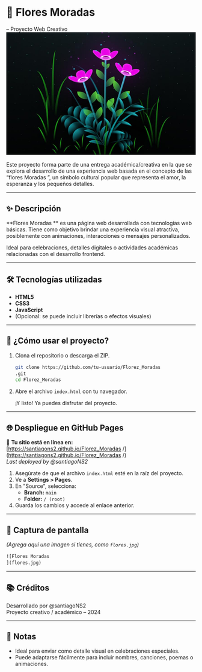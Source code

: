 # 🌼 Flores Moradas
 – Proyecto Web Creativo
![Flores Moradas](florez_moradas.jpg)

Este proyecto forma parte de una entrega académica/creativa en la que se explora el desarrollo de una experiencia web basada en el concepto de las “flores Moradas
”, un símbolo cultural popular que representa el amor, la esperanza y los pequeños detalles.

---

## ✨ Descripción

**Flores Moradas
** es una página web desarrollada con tecnologías web básicas. Tiene como objetivo brindar una experiencia visual atractiva, posiblemente con animaciones, interacciones o mensajes personalizados.

Ideal para celebraciones, detalles digitales o actividades académicas relacionadas con el desarrollo frontend.

---

## 🛠️ Tecnologías utilizadas

- **HTML5**
- **CSS3**
- **JavaScript**
- (Opcional: se puede incluir librerías o efectos visuales)

---

## 🚀 ¿Cómo usar el proyecto?

1. Clona el repositorio o descarga el ZIP.

   ```bash
   git clone https://github.com/tu-usuario/Florez_Moradas
   .git
   cd Florez_Moradas
   
   ```

2. Abre el archivo `index.html` con tu navegador.

   ¡Y listo! Ya puedes disfrutar del proyecto.

---

## 🌐 Despliegue en GitHub Pages

🔗 **Tu sitio está en línea en:**  
[https://santiagons2.github.io/Florez_Moradas
/](https://santiagons2.github.io/Florez_Moradas
/)  
_Last deployed by @santiagoNS2_

1. Asegúrate de que el archivo `index.html` esté en la raíz del proyecto.
2. Ve a **Settings > Pages**.
3. En "Source", selecciona:
   - **Branch:** `main`
   - **Folder:** `/ (root)`
4. Guarda los cambios y accede al enlace anterior.

---

## 📸 Captura de pantalla

*(Agrega aquí una imagen si tienes, como `flores.jpg`)*

```markdown
![Flores Moradas
](flores.jpg)
```

---

## 📚 Créditos

Desarrollado por @santiagoNS2  
Proyecto creativo / académico – 2024

---

## 💛 Notas

- Ideal para enviar como detalle visual en celebraciones especiales.
- Puede adaptarse fácilmente para incluir nombres, canciones, poemas o animaciones.
